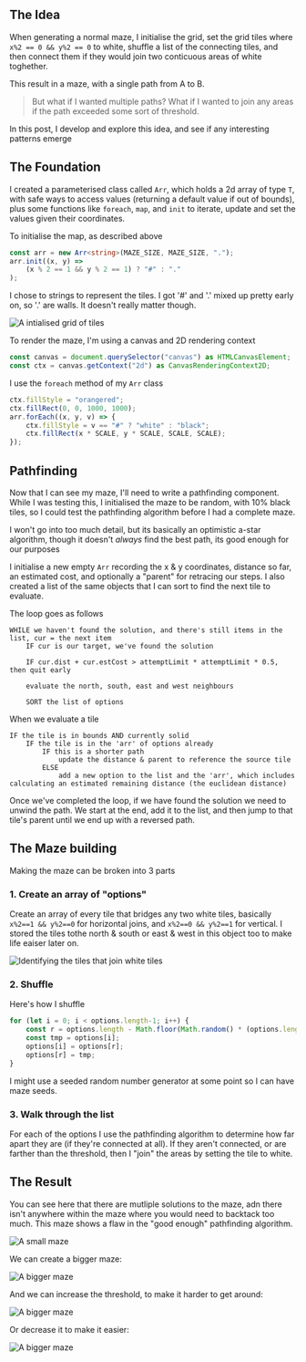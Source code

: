 ## The Idea

When generating a normal maze, I initialise the grid, set the grid tiles where `x%2 == 0 && y%2 == 0` to white, shuffle a list of the connecting tiles, and then connect them if they would join two conticuous areas of white toghether.

This result in a maze, with a single path from A to B.

> But what if I wanted multiple paths? What if I wanted to join any areas if the path exceeded some sort of threshold.

In this post, I develop and explore this idea, and see if any interesting patterns emerge

## The Foundation

I created a parameterised class called `Arr`, which holds a 2d array of type `T`, with safe ways to access values (returning a default value if out of bounds), plus some functions like `foreach`, `map`, and `init` to iterate, update and set the values given their coordinates.

To initialise the map, as described above
```ts
const arr = new Arr<string>(MAZE_SIZE, MAZE_SIZE, ".");
arr.init((x, y) =>
    (x % 2 == 1 && y % 2 == 1) ? "#" : "."
);
```
I chose to strings to represent the tiles. I got '#' and '.' mixed up pretty early on, so '.' are walls. It doesn't really matter though.

![A intialised grid of tiles](grid.png)

To render the maze, I'm using a canvas and 2D rendering context
```ts
const canvas = document.querySelector("canvas") as HTMLCanvasElement;
const ctx = canvas.getContext("2d") as CanvasRenderingContext2D;
```

I use the `foreach` method of my `Arr` class
```ts
ctx.fillStyle = "orangered";
ctx.fillRect(0, 0, 1000, 1000);
arr.forEach((x, y, v) => {
    ctx.fillStyle = v == "#" ? "white" : "black";
    ctx.fillRect(x * SCALE, y * SCALE, SCALE, SCALE);
});
```

## Pathfinding

Now that I can see my maze, I'll need to write a pathfinding component. While I was testing this, I initialised the maze to be random, with 10% black tiles, so I could test the pathfinding algorithm before I had a complete maze.

I won't go into too much detail, but its basically an optimistic a-star algorithm, though it doesn't *always* find the best path, its good enough for our purposes

I initialise a new empty `Arr` recording the x & y coordinates, distance so far, an estimated cost, and optionally a "parent" for retracing our steps. I also created a list of the same objects that I can sort to find the next tile to evaluate. 

The loop goes as follows
```
WHILE we haven't found the solution, and there's still items in the list, cur = the next item
    IF cur is our target, we've found the solution

    IF cur.dist + cur.estCost > attemptLimit * attemptLimit * 0.5, then quit early

    evaluate the north, south, east and west neighbours

    SORT the list of options
```

When we evaluate a tile
```
IF the tile is in bounds AND currently solid
    IF the tile is in the 'arr' of options already
        IF this is a shorter path
            update the distance & parent to reference the source tile
        ELSE
            add a new option to the list and the 'arr', which includes calculating an estimated remaining distance (the euclidean distance)
```

Once we've completed the loop, if we have found the solution we need to unwind the path. We start at the end, add it to the list, and then jump to that tile's parent until we end up with a reversed path.

## The Maze building

Making the maze can be broken into 3 parts

### 1. Create an array of "options"

Create an array of every tile that bridges any two white tiles, basically `x%2==1 && y%2==0` for horizontal joins, and `x%2==0 && y%2==1` for vertical.
I stored the tiles tothe north & south or east & west in this object too to make life eaiser later on.

![Identifying the tiles that join white tiles](joining.png)

### 2. Shuffle

Here's how I shuffle
```ts
for (let i = 0; i < options.length-1; i++) {
    const r = options.length - Math.floor(Math.random() * (options.length - 1))-1;
    const tmp = options[i];
    options[i] = options[r];
    options[r] = tmp;
}
```
I might use a seeded random number generator at some point so I can have maze seeds.

### 3. Walk through the list
For each of the options I use the pathfinding algorithm to determine how far apart they are (if they're connected at all). If they aren't connected, or are farther than the threshold, then I "join" the areas by setting the tile to white.

## The Result

You can see here that there are mutliple solutions to the maze, adn there isn't anywhere within the maze where you would need to backtack too much. This maze shows a flaw in the "good enough" pathfinding algorithm.

![A small maze](maze.png)

We can create a bigger maze:

![A bigger maze](bigger-maze.png)

And we can increase the threshold, to make it harder to get around:

![A bigger maze](bigger-maze-higher.png)

Or decrease it to make it easier:

![A bigger maze](bigger-maze-lower.png)